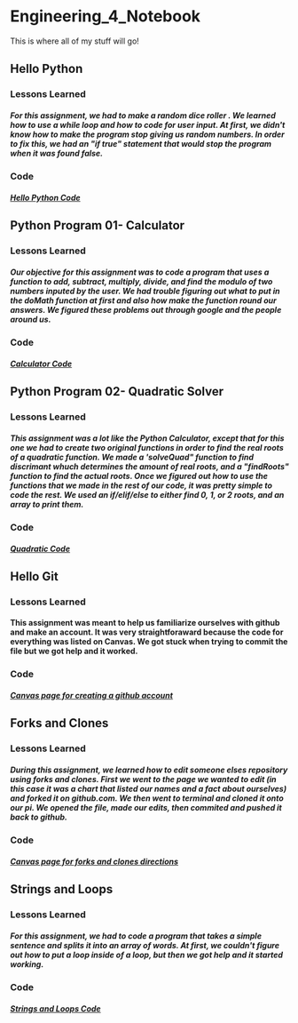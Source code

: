 # Engineering_4_Notebook
This is where all of my stuff will go!

## Hello Python
### Lessons Learned
##### For this assignment, we had to make a random dice roller . We learned how to use a while loop and how to code for user input. At first, we didn't know how to make the program stop giving us random numbers. In order to fix this, we had an "if true" statement that would stop the program when it was found false.
### Code
##### [Hello Python Code](https://github.com/jdreese79/Engineering_4_Notebook/blob/master/Python/2.py)


## Python Program 01- Calculator
### Lessons Learned
##### Our objective for this assignment was to code a program that uses a function to add, subtract, multiply, divide, and find the modulo of two numbers inputed by the user. We had trouble figuring out what to put in the doMath function at first and also how make the function round our answers. We figured these problems out through google and the people around us.
### Code
##### [Calculator Code](https://github.com/jdreese79/Engineering_4_Notebook/blob/master/Python/calculator.py)

## Python Program 02- Quadratic Solver
### Lessons Learned
##### This assignment was a lot like the Python Calculator, except that for this one we had to create two original functions in order to find the real roots of a quadratic function. We made a 'solveQuad" function to find discrimant whuch determines the amount of real roots, and a "findRoots" function to find the actual roots. Once we figured out how to use the functions that we made in the rest of our code, it was pretty simple to code the rest. We used an if/elif/else to either find 0, 1, or 2 roots, and an array to print them.
### Code
##### [Quadratic Code](https://github.com/jdreese79/Engineering_4_Notebook/blob/master/Python/quadratic%20solver.py)

## Hello Git
### Lessons Learned
#### This assignment was meant to help us familiarize ourselves with github and make an account. It was very straightforaward because the code for everything was listed on Canvas. We got stuck when trying to commit the file but we got help and it worked.
### Code
##### [Canvas page for creating a github account](https://cvilleschools.instructure.com/courses/24257/assignments/135609?module_item_id=395032)

## Forks and Clones
### Lessons Learned
##### During this assignment, we learned how to edit someone elses repository using forks and clones. First we went to the page we wanted to edit (in this case it was a chart that listed our names and a fact about ourselves) and forked it on github.com. We then went to terminal and cloned it onto our pi. We opened the file, made our edits, then commited and pushed it back to github. 
### Code
##### [Canvas page for forks and clones directions](https://cvilleschools.instructure.com/courses/24257/assignments/135932?module_item_id=395864)

## Strings and Loops
### Lessons Learned
##### For this assignment, we had to code a program that takes a simple sentence and splits it into an array of words. At first, we couldn't figure out how to put a loop inside of a loop, but then we got help and it started working.
### Code
##### [Strings and Loops Code](https://github.com/jdreese79/Engineering_4_Notebook/blob/master/Python/stringsandloops.py)
